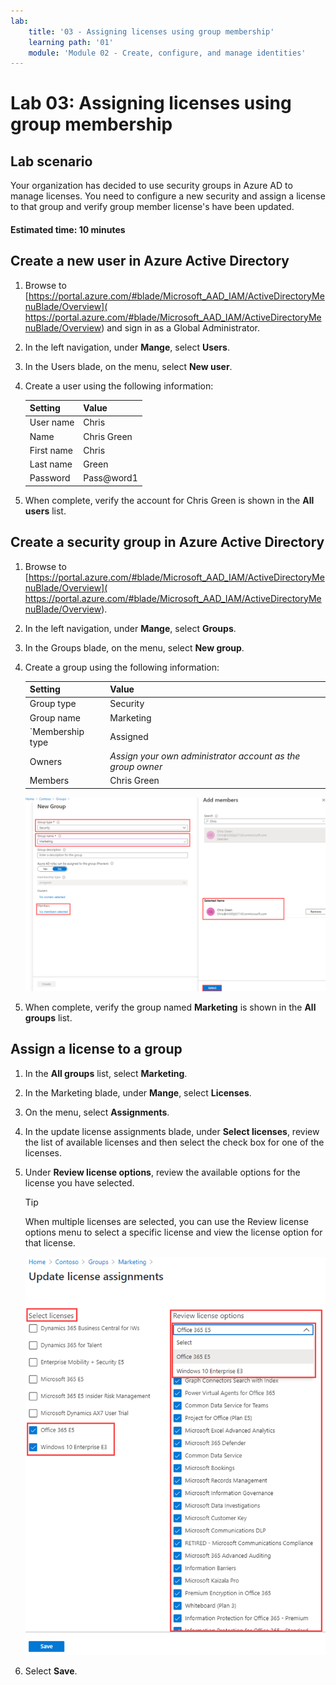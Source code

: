 ```yaml
---
lab:
    title: '03 - Assigning licenses using group membership'
    learning path: '01'
    module: 'Module 02 - Create, configure, and manage identities'
---
```


# Lab 03: Assigning licenses using group membership

## Lab scenario

Your organization has decided to use security groups in Azure AD to manage licenses. You need to configure a new security and assign a license to that group and verify group member license's have been updated.

#### Estimated time: 10 minutes

## Create a new user in Azure Active Directory

1. Browse to [https://portal.azure.com/#blade/Microsoft_AAD_IAM/ActiveDirectoryMenuBlade/Overview]( https://portal.azure.com/#blade/Microsoft_AAD_IAM/ActiveDirectoryMenuBlade/Overview) and sign in as a Global Administrator.

1. In the left navigation, under **Mange**, select **Users**.

1. In the Users blade, on the menu, select **New user**.

1. Create a user using the following information:

    | **Setting**| **Value**|
    | :--- | :--- |
    | User name| Chris|
    | Name| Chris Green|
    | First name| Chris|
    | Last name| Green|
    | Password| Pass@word1|

1. When complete, verify the account for Chris Green is shown in the **All users** list.

## Create a security group in Azure Active Directory

1. Browse to [https://portal.azure.com/#blade/Microsoft_AAD_IAM/ActiveDirectoryMenuBlade/Overview]( https://portal.azure.com/#blade/Microsoft_AAD_IAM/ActiveDirectoryMenuBlade/Overview).

1. In the left navigation, under **Mange**, select **Groups**.

1. In the Groups blade, on the menu, select **New group**.

1. Create a group using the following information:

    | **Setting**| **Value**|
    | :--- | :--- |
    | Group type| Security|
    | Group name| Marketing|
    | `Membership type| Assigned|
    | Owners| *Assign your own administrator account as the group owner*|
    | Members| Chris Green|

    ![Screen image displaying the New Group blade with Group type, Group name, Owners, and Members highlighted](./media/lp1-mod2-create-group.png)

1. When complete, verify the group named **Marketing** is shown in the **All groups** list.

## Assign a license to a group

1. In the **All groups** list, select **Marketing**.

1. In the Marketing blade, under **Mange**, select **Licenses**.

1. On the menu, select **Assignments**.

1. In the update license assignments blade, under **Select licenses**, review the list of available licenses and then select the check box for one of the licenses.

1. Under **Review license options**, review the available options for the license you have selected.

    >[!Tip]
    >When multiple licenses are selected, you can use the Review license options menu to select a specific license and view the license option for that license.

    ![Screen image displaying licenses selected and assigned to a group. The review license menu is also selected displaying multiple selection options.](./media/lp1-mod2-assign-license-group.png)

1. Select **Save**.
